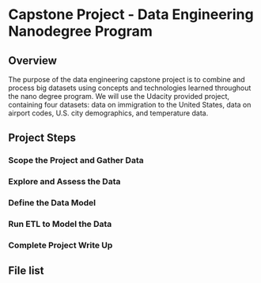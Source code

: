 # Capstone Project - Data Engineering Nanodegree Program

## Overview

The purpose of the data engineering capstone project is to combine and process big datasets using concepts and technologies learned throughout the nano degree program. We will use the Udacity provided project, containing four datasets: data on immigration to the United States, data on airport codes, U.S. city demographics, and temperature data.

## Project Steps

### Scope the Project and Gather Data
### Explore and Assess the Data
### Define the Data Model
### Run ETL to Model the Data
### Complete Project Write Up

## File list

